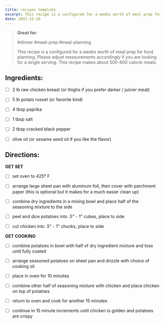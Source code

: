 ```yaml
---
title: recipes template
excerpt: This recipe is a configured for a weeks worth of meal prep for food planning. Please adjust measurements accordingly if you are looking for a single serving. This recipe makes about 500-600 calorie meals.
date: 2021-12-29
---
```



> **Great for:**
> 
> #dinner
> #meal-prep
> #meal-planning
>
> This recipe is a configured for a weeks worth of meal prep for food planning. Please adjust measurements accordingly if you are looking for a single serving. This recipe makes about 500-600 calorie meals. 

## Ingredients:

- [ ] 2 lb raw chicken breast (or thighs if you prefer darker / juicier meat)
      
- [ ] 5 lb potato russet (or favorite kind)
      
- [ ] 4 tbsp paprika
      
- [ ] 1 tbsp salt
      
- [ ] 2 tbsp cracked black pepper
      
- [ ] olive oil (or sesame seed oil if you like the flavor)
## Directions:

**GET SET**

- [ ] set oven to 425º F 
      
- [ ] arrange large sheet pan with aluminum foil, then cover with parchment paper (this is optional but it makes for a much easier clean up)
      
- [ ] combine dry ingredients in a mixing bowl and place half of the seasoning mixture to the side
      
- [ ] peel and dice potatoes into .5" - 1" cubes, place to side
      
- [ ] cut chicken into .5" - 1" chunks, place to side

**GET COOKING**

- [ ] combine potatoes in bowl with half of dry ingredient mixture and toss until fully coated
      
- [ ] arrange seasoned potatoes on sheet pan and drizzle with choice of cooking oil
      
- [ ] place in oven for 10 minutes 
      
- [ ] combine other half of seasoning mixture with chicken and place chicken on top of potatoes
      
- [ ] return to oven and cook for another 15 minutes
      
- [ ] continue in 15 minute increments until chicken is golden and potatoes are crispy 



